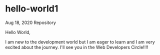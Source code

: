 # hello-world1
Aug 18, 2020 Repository

Hello World,

I am new to the development world but I am eager to learn and I am very excited about the journey.
I'll see you in the Web Developers Circle!!!!
